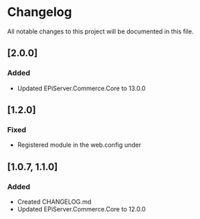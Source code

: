 # Changelog

All notable changes to this project will be documented in this file.

## [2.0.0]

### Added

- Updated EPiServer.Commerce.Core to 13.0.0

## [1.2.0]

### Fixed

- Registered module in the web.config under <protectedModules />

## [1.0.7, 1.1.0]

### Added

- Created CHANGELOG.md
- Updated EPiServer.Commerce.Core to 12.0.0

